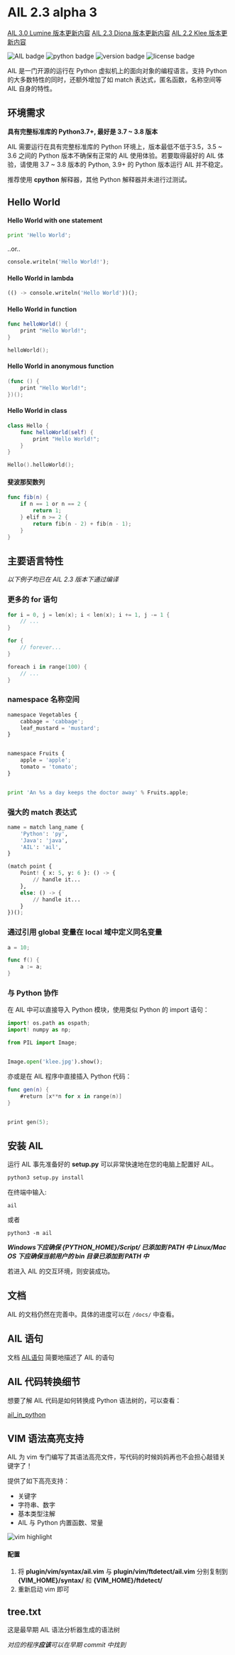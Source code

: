 # AIL 2.3 alpha 3

[AIL 3.0 Lumine 版本更新内容](./docs/whatsnew.md)
[AIL 2.3 Diona 版本更新内容](./docs/versions/2_3.md)
[AIL 2.2 Klee 版本更新内容](./docs/versions/2_2.md)

![AIL badge](https://img.shields.io/badge/AIL-Programming%20Language-blue)
![python badge](https://img.shields.io/badge/python-3.7%2B-blue)
![version badge](https://img.shields.io/badge/version-2.3%20alpha-success)
![license badge](https://img.shields.io/badge/license-GPL-blue)

AIL 是一门开源的运行在 Python 虚拟机上的面向对象的编程语言。支持 Python 的大多数特性的同时，还额外增加了如 match 表达式，匿名函数，名称空间等 AIL 自身的特性。

## 环境需求

**具有完整标准库的 Python3.7+, 最好是 3.7 ~ 3.8 版本**

AIL 需要运行在具有完整标准库的 Python 环境上，版本最低不低于3.5，3.5 ~ 3.6 之间的 Python 版本不确保有正常的 AIL 使用体验。若要取得最好的 AIL 体验，请使用 3.7 ~ 3.8 版本的 Python, 3.9+ 的 Python 版本运行 AIL 并不稳定。

推荐使用 **cpython** 解释器，其他 Python 解释器并未进行过测试。

## Hello World

#### Hello World with one statement

```python
print 'Hello World';
```

..or..

```python
console.writeln('Hello World!');
```

#### Hello World in lambda

```python
(() -> console.writeln('Hello World'))();
```

#### Hello World in function

```swift
func helloWorld() {
    print "Hello World!";
}

helloWorld();
```

#### Hello World in anonymous function

```swift
(func () {
    print "Hello World!";
})();
```

#### Hello World in class

```swift
class Hello {
    func helloWorld(self) {
        print "Hello World!";
    }
}

Hello().helloWorld();
```

#### 斐波那契数列

```swift
func fib(n) {
    if n == 1 or n == 2 {
        return 1;
    } elif n >= 2 {
        return fib(n - 2) + fib(n - 1);
    }
}
```

## 主要语言特性

*以下例子均已在 AIL 2.3 版本下通过编译*

### 更多的 for 语句

```swift
for i = 0, j = len(x); i < len(x); i += 1, j -= 1 {
    // ...
}

for {
    // forever...
}

foreach i in range(100) {
    // ...
}
```

### namespace 名称空间

```python
namespace Vegetables {
    cabbage = 'cabbage';
    leaf_mustard = 'mustard';
}


namespace Fruits {
    apple = 'apple';
    tomato = 'tomato';
}


print 'An %s a day keeps the doctor away' % Fruits.apple;
```

### 强大的 match 表达式

```python
name = match lang_name {
    'Python': 'py',
    'Java': 'java',
    'AIL': 'ail',
}

(match point {
    Point! { x: 5, y: 6 }: () -> {
        // handle it...
    },
    else: () -> {
        // handle it...
    }
})();
```

### 通过引用 global 变量在 local 域中定义同名变量

```go
a = 10;

func f() {
    a := a;
}
```

### 与 Python 协作

在 AIL 中可以直接导入 Python 模块，使用类似 Python 的 import 语句：
```python
import! os.path as ospath;
import! numpy as np;
```

```python
from PIL import Image;


Image.open('klee.jpg').show();
```

亦或是在 AIL 程序中直接插入 Python 代码：
```swift
func gen(n) {
    #return [x**n for x in range(n)]
}


print gen(5);
```

## 安装 AIL

运行 AIL 事先准备好的 **setup.py** 可以非常快速地在您的电脑上配置好 AIL。

```sh
python3 setup.py install
```

在终端中输入:

```
ail
```

或者

```
python3 -m ail
```

***Windows下应确保 {PYTHON_HOME}/Script/ 已添加到 PATH 中***
***Linux/Mac OS 下应确保当前用户的 bin 目录已添加到 PATH 中***

若进入 AIL 的交互环境，则安装成功。

## 文档

AIL 的文档仍然在完善中。具体的进度可以在 `/docs/` 中查看。

## AIL 语句

文档 [AIL语句](./docs/reference/statements.md) 简要地描述了 AIL 的语句

## AIL 代码转换细节

想要了解 AIL 代码是如何转换成 Python 语法树的，可以查看：

 [ail_in_python](./docs/developer/ail_in_python.md)


## VIM 语法高亮支持

AIL 为 vim 专门编写了其语法高亮文件，写代码的时候妈妈再也不会担心敲错关键字了！

提供了如下高亮支持：

- 关键字
- 字符串、数字
- 基本类型注解
- AIL 与 Python 内置函数、常量

![vim highlight](https://gitee.com/LaomoBK/ail/raw/2.3/misc/vim_highlight.jpg)

#### 配置

1. 将 **plugin/vim/syntax/ail.vim** 与 **plugin/vim/ftdetect/ail.vim** 分别复制到 **{VIM_HOME}/syntax/** 和 **{VIM_HOME}/ftdetect/**
2. 重新启动 vim 即可

## tree.txt

这是最早期 AIL 语法分析器生成的语法树

*对应的程序**应该**可以在早期 commit 中找到*
